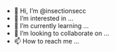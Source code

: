 - 👋 Hi, I’m @insectionsecc
- 👀 I’m interested in ...
- 🌱 I’m currently learning ...
- 💞️ I’m looking to collaborate on ...
- 📫 How to reach me ...

<!---
insectionsecc/insectionsecc is a ✨ special ✨ repository because its `README.md` (this file) appears on your GitHub profile.
You can click the Preview link to take a look at your changes.
--->

